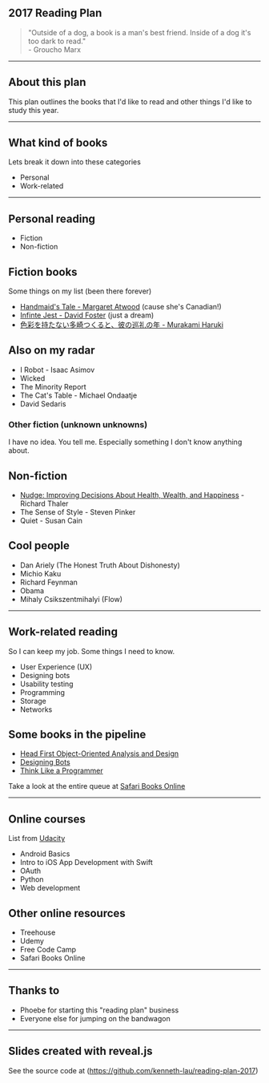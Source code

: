 ## 2017 Reading Plan

> "Outside of a dog, a book is a man's best friend. Inside of a dog it's too dark to read."  
> \- Groucho Marx

---

## About this plan

This plan outlines the books that I'd like to read and other things I'd like to study this year.

---

## What kind of books

Lets break it down into these categories

- Personal
- Work-related

---

## Personal reading

- Fiction
- Non-fiction

>>>

## Fiction books

Some things on my list (been there forever)

- [Handmaid's Tale - Margaret Atwood](https://www.amazon.com/Handmaids-Tale-Margaret-Atwood/dp/038549081X) (cause she's Canadian!)
- [Infinte Jest - David Foster](https://www.amazon.com/Infinite-Jest-Novel-20th-Anniversary/dp/0316306053) (just a dream)
- [色彩を持たない多崎つくると、彼の巡礼の年 - Murakami Haruki](https://www.amazon.com/Colorless-Tsukuru-Tazaki-Years-Pilgrimage/dp/0804170126)

>>>

## Also on my radar

- I Robot - Isaac Asimov
- Wicked
- The Minority Report
- The Cat's Table - Michael Ondaatje
- David Sedaris

### Other fiction (unknown unknowns)

I have no idea. You tell me. Especially something I don't know anything about.

>>>

## Non-fiction 

- [Nudge: Improving Decisions About Health, Wealth, and Happiness](https://www.amazon.com/Nudge-Improving-Decisions-Health-Happiness/dp/014311526X) - Richard Thaler
- The Sense of Style - Steven Pinker
- Quiet - Susan Cain

>>>

## Cool people 

- Dan Ariely (The Honest Truth About Dishonesty)
- Michio Kaku
- Richard Feynman
- Obama
- Mihaly Csikszentmihalyi (Flow)

---

## Work-related reading

So I can keep my job. Some things I need to know.

- User Experience (UX)
- Designing bots
- Usability testing
- Programming
- Storage
- Networks

>>>

## Some books in the pipeline

- [Head First Object-Oriented Analysis and Design](https://www.safaribooksonline.com/library/view/head-first-object-oriented/0596008678/)
- [Designing Bots](https://www.safaribooksonline.com/library/view/designing-bots/9781491974810/)
- [Think Like a Programmer](https://www.safaribooksonline.com/library/view/think-like-a/9781457169618/)

Take a look at the entire queue at [Safari Books Online](https://www.safaribooksonline.com/home/)

---

## Online courses 

List from [Udacity](https://www.udacity.com/)
- Android Basics 
- Intro to iOS App Development with Swift
- OAuth
- Python
- Web development

>>>

## Other online resources

- Treehouse
- Udemy
- Free Code Camp
- Safari Books Online

---

## Thanks to

- Phoebe for starting this "reading plan" business
- Everyone else for jumping on the bandwagon

---

## Slides created with reveal.js

See the source code at (https://github.com/kenneth-lau/reading-plan-2017)
